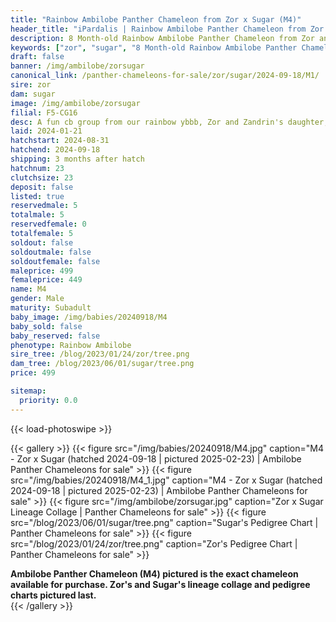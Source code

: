 ```yaml
---
title: "Rainbow Ambilobe Panther Chameleon from Zor x Sugar (M4)"
header_title: "iPardalis | Rainbow Ambilobe Panther Chameleon from Zor x Sugar | M4"
description: 8 Month-old Rainbow Ambilobe Panther Chameleon from Zor and Sugar. A fun cb group from our rainbow ybbb, Zor and Zandrin's daughter, Sugar. We've included sire and dam dendrograms if available, but you can view our Zor or Sugar breeder pages for more information.
keywords: ["zor", "sugar", "8 Month-old Rainbow Ambilobe Panther Chameleon", "baby chameleons for sale", "buy panther chameleon", "panther for sale", "ambilobe panther chameleons for sale", "ambilobe panther chameleon for sale"]
draft: false
banner: /img/ambilobe/zorsugar
canonical_link: /panther-chameleons-for-sale/zor/sugar/2024-09-18/M1/
sire: zor
dam: sugar
image: /img/ambilobe/zorsugar
filial: F5-CG16
desc: A fun cb group from our rainbow ybbb, Zor and Zandrin's daughter, Sugar.
laid: 2024-01-21
hatchstart: 2024-08-31
hatchend: 2024-09-18
shipping: 3 months after hatch
hatchnum: 23
clutchsize: 23
deposit: false
listed: true
reservedmale: 5
totalmale: 5
reservedfemale: 0
totalfemale: 5
soldout: false
soldoutmale: false
soldoutfemale: false
maleprice: 499
femaleprice: 449
name: M4
gender: Male
maturity: Subadult
baby_image: /img/babies/20240918/M4
baby_sold: false
baby_reserved: false
phenotype: Rainbow Ambilobe
sire_tree: /blog/2023/01/24/zor/tree.png
dam_tree: /blog/2023/06/01/sugar/tree.png
price: 499

sitemap: 
  priority: 0.0
---
```


{{< load-photoswipe >}}

{{< gallery >}}
  {{< figure src="/img/babies/20240918/M4.jpg" caption="M4 - Zor x Sugar (hatched 2024-09-18 | pictured 2025-02-23) | Ambilobe Panther Chameleons for sale" >}}
  {{< figure src="/img/babies/20240918/M4_1.jpg" caption="M4 - Zor x Sugar (hatched 2024-09-18 | pictured 2025-02-23) | Ambilobe Panther Chameleons for sale" >}}
  {{< figure src="/img/ambilobe/zorsugar.jpg" caption="Zor x Sugar Lineage Collage | Panther Chameleons for sale" >}}
  {{< figure src="/blog/2023/06/01/sugar/tree.png" caption="Sugar's Pedigree Chart | Panther Chameleons for sale" >}}
  {{< figure src="/blog/2023/01/24/zor/tree.png" caption="Zor's Pedigree Chart | Panther Chameleons for sale" >}}
  <figcaption itemprop="description"><strong>Ambilobe Panther Chameleon (M4) pictured is the exact chameleon available for purchase. Zor's and Sugar's lineage collage and pedigree charts pictured last.</strong></figcaption>
{{< /gallery >}}
